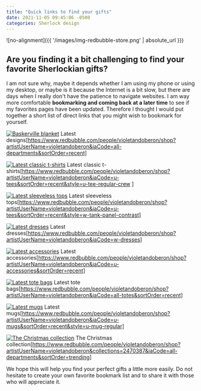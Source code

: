 ```yaml
---
title: "Quick links to find your gifts"
date: 2021-11-05 09:45:06 -0500
categories: Sherlock design
---
```


![no-alignment]({{ '/images/img-redbubble-store.png' | absolute_url }})


## Are you finding it a bit challenging to find your favorite Sherlockian gifts? 

I am not sure why, maybe it depends whether I am using my phone or using my desktop, or maybe is it because the Internet is a bit slow, but there are days when I really don't have the patience to navigate websites. I am way more comfortable **bookmarking and coming back at a later time** to see if my favorites pages have been updated. Therefore I thought I would put together a short list of direct links that you might wish to bookmark for yourself.


[![Baskerville blanket](/images/img-latest-designs-bed.jpg)](https://www.redbubble.com/people/violetandoberon/shop?artistUserName=violetandoberon&iaCode=all-departments&sortOrder=recent)
Latest designs[https://www.redbubble.com/people/violetandoberon/shop?artistUserName=violetandoberon&iaCode=all-departments&sortOrder=recent]


[![Latest classic t-shirts](/images/img-latest-classic-t.jpg)](https://www.redbubble.com/people/violetandoberon/shop?artistUserName=violetandoberon&iaCode=u-tees&sortOrder=recent&style=u-tee-regular-crew
)
Latest classic t-shirts[https://www.redbubble.com/people/violetandoberon/shop?artistUserName=violetandoberon&iaCode=u-tees&sortOrder=recent&style=u-tee-regular-crew
]


[![Latest sleeveless tops](/images/img-latest-sleeveless-top.jpg)](https://www.redbubble.com/people/violetandoberon/shop?artistUserName=violetandoberon&iaCode=u-tees&sortOrder=recent&style=w-tank-panel-contrast)
Latest sleeveless tops[https://www.redbubble.com/people/violetandoberon/shop?artistUserName=violetandoberon&iaCode=u-tees&sortOrder=recent&style=w-tank-panel-contrast]


[![Latest dresses](/images/img-latest-dresses.jpg)](https://www.redbubble.com/people/violetandoberon/shop?artistUserName=violetandoberon&iaCode=w-dresses)
Latest dresses[https://www.redbubble.com/people/violetandoberon/shop?artistUserName=violetandoberon&iaCode=w-dresses]


[![Latest accessories](/images/img-latest-accessories.jpg)](https://www.redbubble.com/people/violetandoberon/shop?artistUserName=violetandoberon&iaCode=w-dresses)
Latest accessories[https://www.redbubble.com/people/violetandoberon/shop?artistUserName=violetandoberon&iaCode=u-accessories&sortOrder=recent]


[![Latest tote bags](/images/img-latest-tote.jpg)](https://www.redbubble.com/people/violetandoberon/shop?artistUserName=violetandoberon&iaCode=all-totes&sortOrder=recent)
Latest tote bags[https://www.redbubble.com/people/violetandoberon/shop?artistUserName=violetandoberon&iaCode=all-totes&sortOrder=recent]


[![Latest mugs](/images/img-latest-mug.jpg)](https://www.redbubble.com/people/violetandoberon/shop?artistUserName=violetandoberon&iaCode=u-mugs&sortOrder=recent&style=u-mug-regular)
Latest mugs[https://www.redbubble.com/people/violetandoberon/shop?artistUserName=violetandoberon&iaCode=u-mugs&sortOrder=recent&style=u-mug-regular]


[![The Christmas collection](/images/img-christmas-collection.jpg)](https://www.redbubble.com/people/violetandoberon/shop?artistUserName=violetandoberon&collections=2470387&iaCode=all-departments&sortOrder=trending)
The Christmas collection[https://www.redbubble.com/people/violetandoberon/shop?artistUserName=violetandoberon&collections=2470387&iaCode=all-departments&sortOrder=trending]


We hope this will help you find your perfect gifts a little more easily. Do not hesitate to create your own favorite bookmark list and to share it with those who will appreciate it. 






